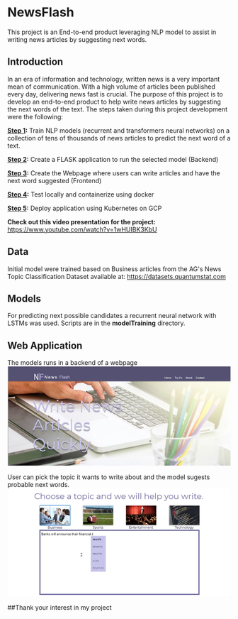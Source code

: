 # NewsFlash
This project is an End-to-end product leveraging NLP model to assist in writing news articles by suggesting next words.

## Introduction
In an era of information and technology, written news is a very important mean of communication. With a high volume of articles been published every day, delivering news fast is crucial. The purpose of this project is to develop an end-to-end product to help write news articles by suggesting the next words of the text. The steps taken during this project development were the following:

**[Step 1](https://medium.com/@kmacver/developing-a-end-to-end-nlp-text-generator-application-part-1-92a5f82816b4):** Train NLP models (recurrent and transformers neural networks) on a collection of tens of thousands of news articles to predict the next word of a text.  

**[Step 2](https://medium.com/@kmacver/developing-end-to-end-nlp-text-generator-application-part-2-full-stack-with-flask-uwsgi-and-d46c7579d80c):** Create a FLASK application to run the selected model (Backend)

**[Step 3](https://medium.com/@kmacver/developing-end-to-end-nlp-text-generator-application-part-3-using-docker-and-deploying-app-2f1ce049eec8):** Create the Webpage where users can write articles and have the next word suggested (Frontend)

**[Step 4](https://medium.com/@kmacver/developing-end-to-end-nlp-text-generator-application-part-4-deploying-app-on-kubernetes-in-9687e613ccd3):** Test locally and containerize using docker

**[Step 5](https://medium.com/@kmacver/developing-a-end-to-end-nlp-text-generator-application-part-5-develop-ci-cd-architecture-to-937ed0049b3):** Deploy application using Kubernetes on GCP

**Check out this video presentation for the project:**   https://www.youtube.com/watch?v=1wHUIBK3KbU

## Data
Initial model were trained based on Business articles from the AG's News Topic Classification Dataset available at: https://datasets.quantumstat.com


## Models
For predicting next possible candidates a recurrent neural network with LSTMs was used.
Scripts are in the **modelTraining** directory.

## Web Application
The models runs in a backend of a webpage
![](images/webpagehome.PNG)


User can pick the topic it wants to write about and the model sugests probable next words.
![](images/webpagetext.PNG)

##Thank your interest in my project